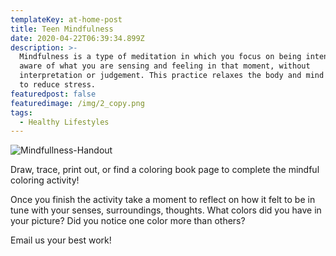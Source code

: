 ```yaml
---
templateKey: at-home-post
title: Teen Mindfulness
date: 2020-04-22T06:39:34.899Z
description: >-
  Mindfulness is a type of meditation in which you focus on being intensely
  aware of what you are sensing and feeling in that moment, without
  interpretation or judgement. This practice relaxes the body and mind and helps
  to reduce stress.
featuredpost: false
featuredimage: /img/2_copy.png
tags:
  - Healthy Lifestyles
---
```

![Mindfullness-Handout](/img/2_copy.png "Mindfullness-Handout")

Draw, trace, print out, or find a coloring book page to complete the mindful coloring activity!

Once you finish the activity take a moment to reflect on how it felt to be in tune with your senses, surroundings, thoughts. What colors did you have in your picture? Did you notice one color more than others?

Email us your best work!